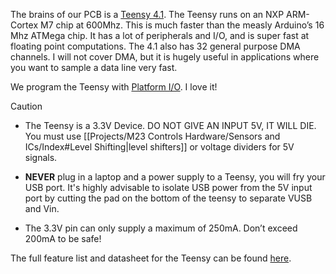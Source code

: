 The brains of our PCB is a [Teensy 4.1](https://www.pjrc.com/store/teensy41.html). The Teensy runs on an NXP ARM-Cortex M7 chip at 600Mhz. This is much faster than the measly Arduino’s 16 Mhz ATMega chip. It has a lot of peripherals and I/O, and is super fast at floating point computations. The 4.1 also has 32 general purpose DMA channels. I will not cover DMA, but it is hugely useful in applications where you want to sample a data line very fast.

We program the Teensy with [Platform I/O](https://platformio.org/). I love it!

>[!CAUTION]
>- The Teensy is a 3.3V Device. DO NOT GIVE AN INPUT 5V, IT WILL DIE. You must use [[Projects/M23 Controls Hardware/Sensors and ICs/Index#Level Shifting|level shifters]] or voltage dividers for 5V signals.
>
>- **NEVER** plug in a laptop and a power supply to a Teensy, you will fry your USB port. It's highly advisable to isolate USB power from the 5V input port by cutting the pad on the bottom of the teensy to separate VUSB and Vin. 
>
>- The 3.3V pin can only supply a maximum of 250mA. Don’t exceed 200mA to be safe!

The full feature list and datasheet for the Teensy can be found [here](https://www.pjrc.com/store/teensy41.html).

